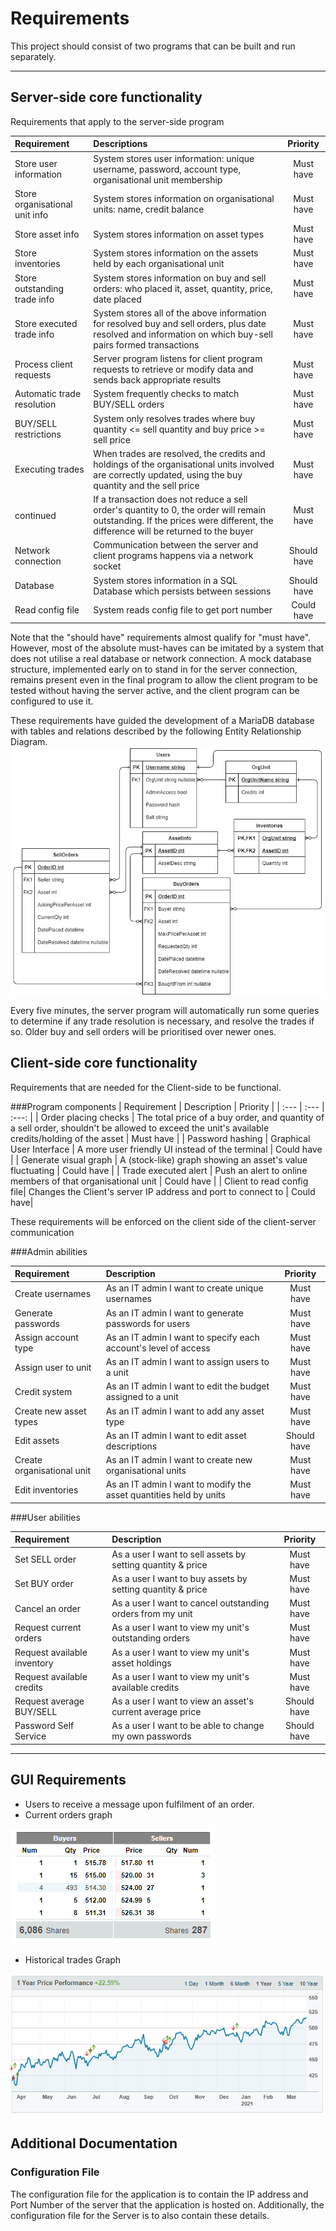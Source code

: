 # Requirements
This project should consist of two programs that can be built and run separately.

----
## Server-side core functionality
Requirements that apply to the server-side program

| Requirement                 | Descriptions         | Priority   |
| :---                        | :---                 | :---:      |
| Store user information      | System stores user information: unique username, password, account type, organisational unit membership | Must have |
| Store organisational unit info | System stores information on organisational units: name, credit balance  | Must have |
| Store asset info | System stores information on asset types | Must have |
| Store inventories | System stores information on the assets held by each organisational unit | Must have |
| Store outstanding trade info | System stores information on buy and sell orders: who placed it, asset, quantity, price, date placed | Must have  |
| Store executed trade info | System stores all of the above information for resolved buy and sell orders, plus date resolved and information on which buy-sell pairs formed transactions | Must have  |
| Process client requests | Server program listens for client program requests to retrieve or modify data and sends back appropriate results | Must have | 
| Automatic trade resolution | System frequently checks to match BUY/SELL orders | Must have  |
| BUY/SELL restrictions | System only resolves trades where buy quantity <= sell quantity and buy price >= sell price | Must have  |
| Executing trades | When trades are resolved, the credits and holdings of the organisational units involved are correctly updated, using the buy quantity and the sell price | Must have |
| continued | If a transaction does not reduce a sell order's quantity to 0, the order will remain outstanding. If the prices were different, the difference will be returned to the buyer | Must have |
| Network connection | Communication between the server and client programs happens via a network socket | Should have |
| Database | System stores information in a SQL Database which persists between sessions | Should have |
| Read config file | System reads config file to get port number | Could have |

Note that the "should have" requirements almost qualify for "must have". However, most of the absolute must-haves can
be imitated by a system that does not utilise a real database or network connection. A mock database structure,
implemented early on to stand in for the server connection, remains present even in the final program to allow the client program
to be tested without having the server active, and the client program can be configured to use it.

These requirements have guided the development of a MariaDB database with tables and relations described by the following
Entity Relationship Diagram.
![ERD](Diagrams/DatabaseERD2.png)

Every five minutes, the server program will automatically run some queries to determine if any trade resolution is necessary,
and resolve the trades if so. Older buy and sell orders will be prioritised over newer ones.

## Client-side core functionality
Requirements that are needed for the Client-side to be functional.

###Program components
| Requirement               | Description                                                   | Priority   |
| :---                      | :---                                                          | :---:      |
| Order placing checks | The total price of a buy order, and quantity of a sell order, shouldn't be allowed to exceed the unit's available credits/holding of the asset | Must have |
| Password hashing
| Graphical User Interface  | A more user friendly UI instead of the terminal               | Could have |
| Generate visual graph     | A (stock-like) graph showing an asset's value fluctuating     | Could have |
| Trade executed alert      | Push an alert to online members of that organisational unit   | Could have |
| Client to read config file| Changes the Client's server IP address and port to connect to   |     Could have|

These requirements will be enforced on the client side of the client-server communication

###Admin abilities

| Requirement               | Description                                                   | Priority   |
| :---                      | :---                                                          | :---:      |
| Create usernames           | As an IT admin I want to create unique usernames                 | Must have  |
| Generate passwords         | As an IT admin I want to generate passwords for users            | Must have  |
| Assign account type        | As an IT admin I want to specify each account's level of access  | Must have  |
| Assign user to unit        | As an IT admin I want to assign users to a unit                  | Must have  |
| Credit system              | As an IT admin I want to edit the budget assigned to a unit       | Must have  |
| Create new asset types     | As an IT admin I want to add any asset type                      | Must have  |    
| Edit assets     | As an IT admin I want to edit asset descriptions               | Should have  |    
| Create organisational unit | As an IT admin I want to create new organisational units  | Must have  |
| Edit inventories | As an IT admin I want to modify the asset quantities held by units  | Must have  |

###User abilities

| Requirement               | Description                                                   | Priority   |
| :---                      | :---                                                          | :---:      |
| Set SELL order            | As a user I want to sell assets by setting quantity & price   | Must have  |
| Set BUY order             | As a user I want to buy assets by setting quantity & price    | Must have  |
| Cancel an order           | As a user I want to cancel outstanding orders from my unit    | Must have  |
| Request current orders    | As a user I want to view my unit's outstanding orders         | Must have  |
| Request available inventory| As a user I want to view my unit's asset holdings      | Must have  |
| Request available credits | As a user I want to view my unit's available credits          | Must have  |
| Request average BUY/SELL  | As a user I want to view an asset's current average price     | Should have|
| Password Self Service     | As a user I want to be able to change my own passwords        | Should have |


----

## GUI Requirements
- Users to receive a message upon fulfilment of an order.
- Current orders graph 

![img.png](../Images/GUI%20References/img.png)

- Historical trades Graph

![img_1.png](../Images/GUI%20References/img_1.png)


## Additional Documentation
### Configuration File
The configuration file for the application is to contain the IP address and Port Number of the server that the application is hosted on.
Additionally, the configuration file for the Server is to also contain these details.
